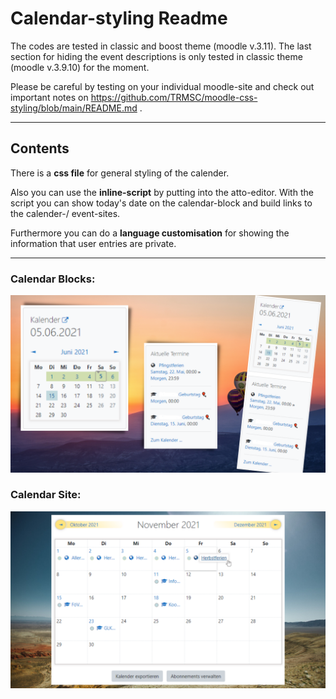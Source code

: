 # Calendar-styling Readme

The codes are tested in classic and boost theme (moodle v.3.11). The last section for hiding the event descriptions is only tested in classic theme (moodle v.3.9.10) for the moment.

Please be careful by testing on your individual moodle-site and check out important notes on https://github.com/TRMSC/moodle-css-styling/blob/main/README.md .

---------------------

## Contents

There is a __css file__ for general styling of the calender. 

Also you can use the __inline-script__ by putting into the atto-editor. With the script you can show today's date on the calendar-block and build links to the calender-/ event-sites.

Furthermore you can do a __language customisation__ for showing the information that user entries are private.

---------------------
### Calendar Blocks:
![htm-mode](https://raw.githubusercontent.com/TRMSC/moodle-css-styling/main/calendar/thumbnail/calendar_blocks.png)
### Calendar Site:
![htm-mode](https://raw.githubusercontent.com/TRMSC/moodle-css-styling/main/calendar/thumbnail/calendar_site.png)
